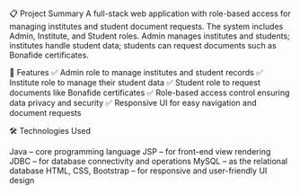📋 Project Summary
A full-stack web application with role-based access for managing institutes and student document requests. The system includes Admin, Institute, and Student roles. Admin manages institutes and students; institutes handle student data; students can request documents such as Bonafide certificates.

🚀 Features
✅ Admin role to manage institutes and student records
✅ Institute role to manage their student data
✅ Student role to request documents like Bonafide certificates
✅ Role-based access control ensuring data privacy and security
✅ Responsive UI for easy navigation and document requests

🛠 Technologies Used

Java – core programming language
JSP – for front-end view rendering
JDBC – for database connectivity and operations
MySQL – as the relational database
HTML, CSS, Bootstrap – for responsive and user-friendly UI design
